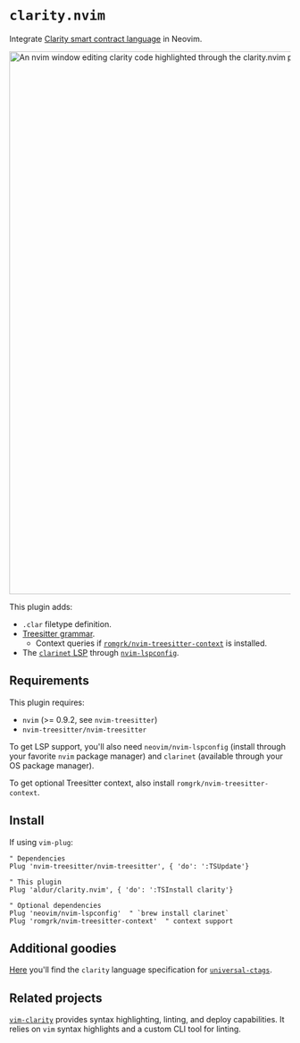 # `clarity.nvim`

Integrate [Clarity smart contract language](https://clarity-lang.org) in Neovim.

<img width="971" alt="An nvim window editing clarity code highlighted through the clarity.nvim plugin" src="https://github.com/user-attachments/assets/f7a0b046-85cb-485d-9afe-b29f6157b3c9">

This plugin adds:

- `.clar` filetype definition.
- [Treesitter grammar](https://github.com/xlittlerag/tree-sitter-clarity).
  - Context queries if
    [`romgrk/nvim-treesitter-context`](https://github.com/romgrk/nvim-treesitter-context)
    is installed.
- The [`clarinet`
  LSP](https://github.com/hirosystems/clarinet/tree/main/components/clarity-lsp)
  through [`nvim-lspconfig`](https://github.com/neovim/nvim-lspconfig).

## Requirements

This plugin requires:

- `nvim` (>= 0.9.2, see `nvim-treesitter`)
- `nvim-treesitter/nvim-treesitter`

To get LSP support, you'll also need `neovim/nvim-lspconfig` (install through
your favorite `nvim` package manager) and `clarinet` (available through your OS
package manager).

To get optional Treesitter context, also install
`romgrk/nvim-treesitter-context`.

## Install

If using `vim-plug`:

```vim
" Dependencies
Plug 'nvim-treesitter/nvim-treesitter', { 'do': ':TSUpdate'}

" This plugin
Plug 'aldur/clarity.nvim', { 'do': ':TSInstall clarity'}

" Optional dependencies
Plug 'neovim/nvim-lspconfig'  " `brew install clarinet`
Plug 'romgrk/nvim-treesitter-context'  " context support
```

## Additional goodies

[Here](https://github.com/aldur/dotfiles/blob/master/various/ctags/clarity.ctags)
you'll find the `clarity` language specification for
[`universal-ctags`](https://github.com/universal-ctags/ctags).

## Related projects

[`vim-clarity`][vim-clarity] provides syntax highlighting, linting, and deploy
capabilities. It relies on `vim` syntax highlights and a custom CLI tool for
linting.

[vim-clarity]: https://github.com/alexkeating/vim-clarity
